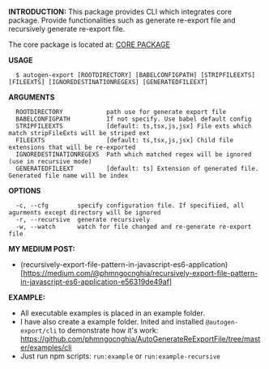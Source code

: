 **INTRODUCTION:**
This package provides CLI which integrates core package. Provide functionalities such as generate re-export file and recursively generate re-export file.


The core package is located at: [CORE PACKAGE](https://www.npmjs.com/package/@autogen-export/core)

**USAGE**
```
  $ autogen-export [ROOTDIRECTORY] [BABELCONFIGPATH] [STRIPFILEEXTS] [FILEEXTS] [IGNOREDESTINATIONREGEXS] [GENERATEDFILEEXT]
```

**ARGUMENTS**
```
  ROOTDIRECTORY            path use for generate export file
  BABELCONFIGPATH          If not specify. Use babel default config
  STRIPFILEEXTS            [default: ts,tsx,js,jsx] File exts which match stripFileExts will be striped ext
  FILEEXTS                 [default: ts,tsx,js,jsx] Child file extensions that will be re-exported
  IGNOREDESTINATIONREGEXS  Path which matched regex will be ignored (use in recursive mode)
  GENERATEDFILEEXT         [default: ts] Extension of generated file. Generated file name will be index
```

**OPTIONS**
```
  -c, --cfg        specify configuration file. If specifiied, all agurments except directory will be ignored
  -r, --recursive  generate recursively
  -w, --watch      watch for file changed and re-generate re-export file
```

**MY MEDIUM POST:**
 - (recursively-export-file-pattern-in-javascript-es6-application)[https://medium.com/@phmngocnghia/recursively-export-file-pattern-in-javascript-es6-application-e56319de49af]

**EXAMPLE:**
* All executable examples is placed in an example folder.
* I have also create a example folder. Inited and installed `@autogen-export/cli` to demonstrate how it's work: https://github.com/phmngocnghia/AutoGenerateReExportFile/tree/master/examples/cli
* Just run npm scripts: `run:example` or `run:example-recursive`